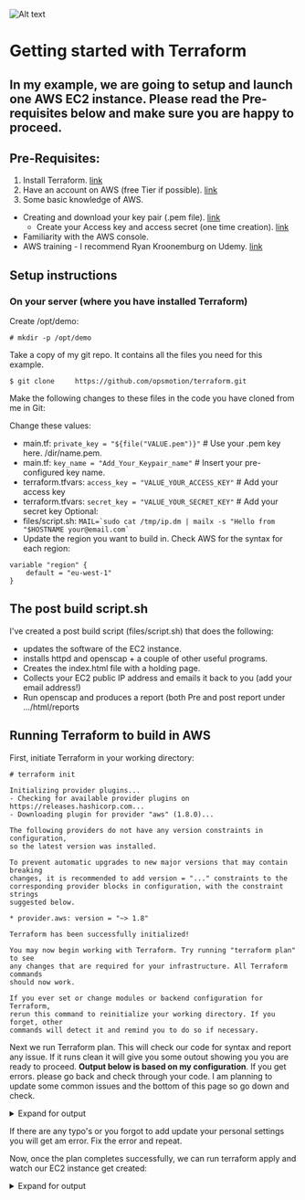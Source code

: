 ![Alt text](terraform_472.png?raw=true)
# Getting started with Terraform

In my example, we are going to setup and launch one AWS EC2 instance. Please read the Pre-requisites below and make sure you are happy to proceed.
---
## Pre-Requisites:

1. Install Terraform. [link](https://www.terraform.io/intro/getting-started/install.html)
2. Have an account on AWS (free Tier if possible). [link](https://aws.amazon.com/free)
3. Some basic knowledge of AWS.
  * Creating and download your key pair (.pem file). [link](https://docs.aws.amazon.com/AWSEC2/latest/UserGuide/ec2-key-pairs.html)
    * Create your Access key and access secret (one time creation). [link](https://docs.aws.amazon.com/IAM/latest/UserGuide/id_credentials_access-keys.html#Using_CreateAccessKey)
  * Familiarity with the AWS console.
  * AWS training - I recommend Ryan Kroonemburg on Udemy. [link](https://www.udemy.com/user/ryankroonenburg/)

## Setup instructions

### On your server (where you have installed Terraform)

Create /opt/demo:
````
# mkdir -p /opt/demo
````

Take a copy of my git repo. It contains all the files you need for this example.

```
$ git clone 	https://github.com/opsmotion/terraform.git
```

Make the following changes to these files in the code you have cloned from me in Git:

Change these values:
  * main.tf:    ```private_key = "${file("VALUE.pem")}"``` # Use your .pem key here. /dir/name.pem.
  * main.tf:    ```key_name = "Add_Your_Keypair_name"``` # Insert your pre-configured key name.
  * terraform.tfvars: ```access_key = "VALUE_YOUR_ACCESS_KEY"``` # Add your access key
  * terraform.tfvars: ```secret_key = "VALUE_YOUR_SECRET_KEY"``` # Add your secret key
Optional:
  * files/script.sh: ```MAIL=`sudo cat /tmp/ip.dm | mailx -s "Hello from "$HOSTNAME your@email.com` ```
  * Update the region you want to build in. Check AWS for the syntax for each region:
```
variable "region" {
    default = "eu-west-1"
}
```

## The post build script.sh
I've created a post build script (files/script.sh) that does the following:
  * updates the software of the EC2 instance.
  * installs httpd and openscap + a couple of other useful programs.
  * Creates the index.html file with a holding page.
  * Collects your EC2 public IP address and emails it back to you (add your email address!)
  * Run openscap and produces a report (both Pre and post report under .../html/reports

## Running Terraform to build in AWS

First, initiate Terraform in your working directory:
````
# terraform init

Initializing provider plugins...
- Checking for available provider plugins on https://releases.hashicorp.com...
- Downloading plugin for provider "aws" (1.8.0)...

The following providers do not have any version constraints in configuration,
so the latest version was installed.

To prevent automatic upgrades to new major versions that may contain breaking
changes, it is recommended to add version = "..." constraints to the
corresponding provider blocks in configuration, with the constraint strings
suggested below.

* provider.aws: version = "~> 1.8"

Terraform has been successfully initialized!

You may now begin working with Terraform. Try running "terraform plan" to see
any changes that are required for your infrastructure. All Terraform commands
should now work.

If you ever set or change modules or backend configuration for Terraform,
rerun this command to reinitialize your working directory. If you forget, other
commands will detect it and remind you to do so if necessary.
````

Next we run Terraform plan. This will check our code for syntax and report any issue. If it runs clean it will give you some outout showing you you are ready to proceed. <b>Output below is based on my configuration</b>. If you get errors. please go back and check through your code. I am planning to update some common issues and the bottom of this page so go down and check.

<details>
 <summary>Expand for output</summary>
  <p>
   
```
# terraform plan
Refreshing Terraform state in-memory prior to plan...
The refreshed state will be used to calculate this plan, but will not be
persisted to local or remote state storage.

aws_instance.web: Refreshing state... (ID: i-6188dced)

------------------------------------------------------------------------

An execution plan has been generated and is shown below.
Resource actions are indicated with the following symbols:
  + create

Terraform will perform the following actions:

  + aws_instance.web
      id:                                    <computed>
      ami:                                   "ami-c90195b0"
      associate_public_ip_address:           <computed>
      availability_zone:                     <computed>
      ebs_block_device.#:                    <computed>
      ephemeral_block_device.#:              <computed>
      instance_state:                        <computed>
      instance_type:                         "t2.micro"
      ipv6_address_count:                    <computed>
      ipv6_addresses.#:                      <computed>
      key_name:                              "dmccuk.pem"
      network_interface.#:                   <computed>
      network_interface_id:                  <computed>
      placement_group:                       <computed>
      primary_network_interface_id:          <computed>
      private_dns:                           <computed>
      private_ip:                            <computed>
      public_dns:                            <computed>
      public_ip:                             <computed>
      root_block_device.#:                   <computed>
      security_groups.#:                     "1"
      security_groups.3682336097:            "terraform-fw"
      source_dest_check:                     "true"
      subnet_id:                             <computed>
      tags.%:                                "1"
      tags.Name:                             "Terraform-test"
      tenancy:                               <computed>
      volume_tags.%:                         <computed>
      vpc_security_group_ids.#:              <computed>

  + aws_security_group.ssh_web
      id:                                    <computed>
      description:                           "Managed by Terraform"
      egress.#:                              "1"
      egress.482069346.cidr_blocks.#:        "1"
      egress.482069346.cidr_blocks.0:        "0.0.0.0/0"
      egress.482069346.description:          ""
      egress.482069346.from_port:            "0"
      egress.482069346.ipv6_cidr_blocks.#:   "0"
      egress.482069346.prefix_list_ids.#:    "0"
      egress.482069346.protocol:             "-1"
      egress.482069346.security_groups.#:    "0"
      egress.482069346.self:                 "false"
      egress.482069346.to_port:              "0"
      ingress.#:                             "2"
      ingress.2214680975.cidr_blocks.#:      "1"
      ingress.2214680975.cidr_blocks.0:      "0.0.0.0/0"
      ingress.2214680975.description:        ""
      ingress.2214680975.from_port:          "80"
      ingress.2214680975.ipv6_cidr_blocks.#: "0"
      ingress.2214680975.protocol:           "tcp"
      ingress.2214680975.security_groups.#:  "0"
      ingress.2214680975.self:               "false"
      ingress.2214680975.to_port:            "80"
      ingress.2541437006.cidr_blocks.#:      "1"
      ingress.2541437006.cidr_blocks.0:      "0.0.0.0/0"
      ingress.2541437006.description:        ""
      ingress.2541437006.from_port:          "22"
      ingress.2541437006.ipv6_cidr_blocks.#: "0"
      ingress.2541437006.protocol:           "tcp"
      ingress.2541437006.security_groups.#:  "0"
      ingress.2541437006.self:               "false"
      ingress.2541437006.to_port:            "22"
      name:                                  "terraform-fw"
      owner_id:                              <computed>
      revoke_rules_on_delete:                "false"
      vpc_id:                                <computed>


Plan: 2 to add, 0 to change, 0 to destroy.

------------------------------------------------------------------------

Note: You didn't specify an "-out" parameter to save this plan, so Terraform
can't guarantee that exactly these actions will be performed if
"terraform apply" is subsequently run.

```
</p></details>

If there are any typo's or you forgot to add update your personal settings you will get am error. Fix the error and repeat.

Now, once the plan completes successfully, we can run terraform apply and watch our EC2 instance get created:
<details>
 <summary>Expand for output</summary>
  <p>
   
````
Add output for terraform apply...

````
Once created, if you check the AWS console, you will see the EC2 instance available:
![Alt text](aws_console.PNG?raw=true)


Once your new EC2 instance is created you should receive an email. Check your spam filter if it doesn't turn up within a couple of minutes. Your EC2 instance IP address will be inside the email (you can also get the public IP address from the AWS console). Open up you internet browser (chrome :)) and enter the IP address. You should see the following:
![Alt text](aws_webapp.PNG?raw=true)


## Further information:

Depending on the OS you have decided to install (the AMI), you will need to use different users to logins.

 * Ubuntu AMI's users are either ubuntu or root
 * Red Hat AMI user is ec2-user

Login like this:

```$ ssh ec2-user@IPADDR -i /path/to/your/.pem```
```$ ssh ubuntu@IPADDR -i /path/to/your/.pem```

When you're finished, remember to remove the instance:

```# terraform destroy
Do you really want to destroy?
  Terraform will delete all your managed infrastructure.
  There is no undo. Only 'yes' will be accepted to confirm.

  Enter a value: yes

aws_instance.web: Refreshing state... (ID: i-0b5032c1524883802)
aws_instance.web: Destroying... (ID: i-0b5032c1524883802)
aws_instance.web: Still destroying... (ID: i-0b5032c1524883802, 10s elapsed)
aws_instance.web: Still destroying... (ID: i-0b5032c1524883802, 20s elapsed)
aws_instance.web: Still destroying... (ID: i-0b5032c1524883802, 30s elapsed)
aws_instance.web: Still destroying... (ID: i-0b5032c1524883802, 40s elapsed)
aws_instance.web: Still destroying... (ID: i-0b5032c1524883802, 50s elapsed)
aws_instance.web: Still destroying... (ID: i-0b5032c1524883802, 1m0s elapsed)
aws_instance.web: Destruction complete

Destroy complete! Resources: 1 destroyed.
# 

```
Checking the A=AWS console, you will see your instance shutdown, before being terminated:

![Alt text](aws_console1.PNG?raw=true)

![Alt text](aws_console2.PNG?raw=true)

Please share with your colleagues and let me know if you found this useful.

Dennis McCarthy
